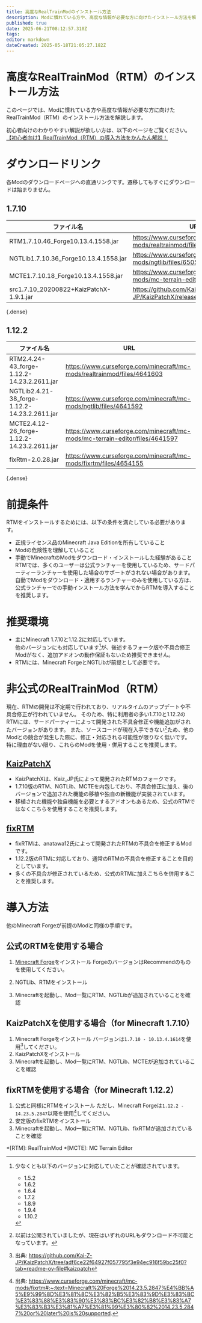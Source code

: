 ```yaml
---
title: 高度なRealTrainModのインストール方法
description: Modに慣れている方や、高度な情報が必要な方に向けたインストール方法を解説。
published: true
date: 2025-06-21T08:12:57.310Z
tags: 
editor: markdown
dateCreated: 2025-05-18T21:05:27.182Z
---
```


# 高度なRealTrainMod（RTM）のインストール方法
このページでは、Modに慣れている方や高度な情報が必要な方に向けたRealTrainMod（RTM）のインストール方法を解説します。

初心者向けのわかりやすい解説が欲しい方は、以下のページをご覧ください。
[【初心者向け】RealTrainMod（RTM）の導入方法をかんたん解説！](/ja/getting-started/installing)

# ダウンロードリンク
各Modのダウンロードページへの直通リンクです。遷移してもすぐにダウンロードは始まりません。

## 1.7.10
| ファイル名                              | URL                                                                          |
| --------------------------------------- | ---------------------------------------------------------------------------- |
| RTM1.7.10.46_Forge10.13.4.1558.jar      | https://www.curseforge.com/minecraft/mc-mods/realtrainmod/files/6505479      |
| NGTLib1.7.10.36_Forge10.13.4.1558.jar   | https://www.curseforge.com/minecraft/mc-mods/ngtlib/files/6505474            |
| MCTE1.7.10.18_Forge10.13.4.1558.jar     | https://www.curseforge.com/minecraft/mc-mods/mc-terrain-editor/files/4030456 |
| src1.7.10_20200822+KaizPatchX-1.9.1.jar | https://github.com/Kai-Z-JP/KaizPatchX/releases/tag/v1.9.1                   |
{.dense}

## 1.12.2
| ファイル名                                    | URL                                                                          |
| --------------------------------------------- | ---------------------------------------------------------------------------- |
| RTM2.4.24-43_forge-1.12.2-14.23.2.2611.jar    | https://www.curseforge.com/minecraft/mc-mods/realtrainmod/files/4641603      |
| NGTLib2.4.21-38_forge-1.12.2-14.23.2.2611.jar | https://www.curseforge.com/minecraft/mc-mods/ngtlib/files/4641592            |
| MCTE2.4.12-26_forge-1.12.2-14.23.2.2611.jar   | https://www.curseforge.com/minecraft/mc-mods/mc-terrain-editor/files/4641597 |
| fixRtm-2.0.28.jar                             | https://www.curseforge.com/minecraft/mc-mods/fixrtm/files/4654155            |
{.dense}

# 前提条件
RTMをインストールするためには、以下の条件を満たしている必要があります。
* 正規ライセンス品のMinecraft Java Editionを所有していること
* Modの危険性を理解していること
* 手動でMinecraftのModをダウンロード・インストールした経験があること
  RTMでは、多くのユーザーは公式ランチャーを使用しているため、サードパーティーランチャーを使用した場合のサポートがされない場合があります。
  自動でModをダウンロード・適用するランチャーのみを使用している方は、公式ランチャーでの手動インストール方法を学んでからRTMを導入することを推奨します。
  
# 推奨環境
* 主にMinecraft 1.7.10と1.12.2に対応しています。  
  他のバージョンにも対応しています[^1]が、後述するフォーク版や不具合修正Modがなく、追加アドオンの動作保証もないため推奨できません。
* RTMには、Minecraft ForgeとNGTLibが前提として必要です。

# 非公式のRealTrainMod（RTM）
現在、RTMの開発は不定期で行われており、リアルタイムのアップデートや不具合修正が行われていません。
そのため、特に利用者の多い1.7.10と1.12.2のRTMには、サードパーティーによって開発された不具合修正や機能追加がされたバージョンがあります。
また、ソースコードが現在入手できない[^2]ため、他のModとの競合が発生した際に、修正・対応される可能性が限りなく低いです。
特に理由がない限り、これらのModを使用・併用することを推奨します。

## [KaizPatchX](https://github.com/Kai-Z-JP/KaizPatchX)
- KaizPatchXは、Kaiz_JP氏によって開発されたRTMのフォークです。
- 1.7.10版のRTM、NGTLib、MCTEを内包しており、不具合修正に加え、後のバージョンで追加された機能の移植や独自の新機能が実装されています。
- 移植された機能や独自機能を必要とするアドオンもあるため、公式のRTMではなくこちらを使用することを推奨します。

## [fixRTM](https://www.curseforge.com/minecraft/mc-mods/fixrtm)
- fixRTMは、anatawa12氏によって開発されたRTMの不具合を修正するModです。
- 1.12.2版のRTMに対応しており、通常のRTMの不具合を修正することを目的としています。
- 多くの不具合が修正されているため、公式のRTMに加えこちらを併用することを推奨します。

# 導入方法
他のMinecraft Forgeが前提のModと同様の手順です。  

## 公式のRTMを使用する場合
1. [Minecraft Forge](https://files.minecraftforge.net/net/minecraftforge/forge/)をインストール
ForgeのバージョンはRecommendのものを使用してください。

2. NGTLib、RTMをインストール
3. Minecraftを起動し、Mod一覧にRTM、NGTLibが追加されていることを確認

## KaizPatchXを使用する場合（for Minecraft 1.7.10）
1. Minecraft Forgeをインストール
   バージョンは`1.7.10 - 10.13.4.1614`を使用[^3]してください。
2. KaizPatchXをインストール
3. Minecraftを起動し、Mod一覧にRTM、NGTLib、MCTEが追加されていることを確認

## fixRTMを使用する場合（for Minecraft 1.12.2）
1. 公式と同様にRTMをインストール
   ただし、Minecraft Forgeは`1.12.2 - 14.23.5.2847`以降を使用[^4]してください。
2. 安定版のfixRTMをインストール
3. Minecraftを起動し、Mod一覧にRTM、NGTLib、fixRTMが追加されていることを確認

[^1]: 少なくとも以下のバージョンに対応していたことが確認されています。
    - 1.5.2
    - 1.6.2
    - 1.6.4
    - 1.7.2
    - 1.8.9
    - 1.9.4
    - 1.10.2
[^2]: 以前は公開されていましたが、現在はいずれのURLもダウンロード不可能となっています。
[^3]: 出典: https://github.com/Kai-Z-JP/KaizPatchX/tree/adf6ce22f64927f057795f3e94ec916f59bc25f0?tab=readme-ov-file#kaizpatch
[^4]: 出典: https://www.curseforge.com/minecraft/mc-mods/fixrtm#:~:text=Minecraft%20Forge%2014.23.5.2847%E4%BB%A5%E9%99%8D%E3%81%8C%E3%82%B5%E3%83%9D%E3%83%BC%E3%83%88%E3%83%90%E3%83%BC%E3%82%B8%E3%83%A7%E3%83%B3%E3%81%A7%E3%81%99%E3%80%82%2014.23.5.2847%20or%20later%20is%20supported.

*[RTM]: RealTrainMod
*[MCTE]: MC Terrain Editor